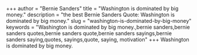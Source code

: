 +++
author = "Bernie Sanders"
title = "Washington is dominated by big money."
description = "the best Bernie Sanders Quote: Washington is dominated by big money."
slug = "washington-is-dominated-by-big-money"
keywords = "Washington is dominated by big money.,bernie sanders,bernie sanders quotes,bernie sanders quote,bernie sanders sayings,bernie sanders saying,quotes, sayings,quote, saying, motivation"
+++
Washington is dominated by big money.
